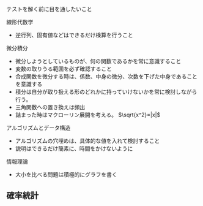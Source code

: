 テストを解く前に目を通したいこと

線形代数学
- 逆行列、固有値などはできるだけ検算を行うこと

微分積分
- 微分しようとしているものが、何の関数であるかを常に意識すること
- 変数の取りうる範囲を必ず確認すること
- 合成関数を微分する時は、係数、中身の微分、次数を下げた中身であることを意識する
- 積分は自分が取り扱える形のどれかに持っていけないかを常に検討しながら行う。
- 三角関数への置き換えは頻出
- 詰まった時はマクローリン展開を考える。
$`\sqrt{x^2}=|x|`$ 

アルゴリズムとデータ構造
- アルゴリズムの穴埋めは、具体的な値を入れて検討すること
- 説明はできるだけ簡素に、時間をかけないように

情報理論
- 大小を比べる問題は積極的にグラフを書く

確率統計
- 
